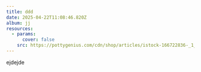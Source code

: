 ```yaml
---
title: ddd
date: 2025-04-22T11:08:46.820Z
album: jj
resources:
  - params:
      cover: false
    src: https://pottygenius.com/cdn/shop/articles/istock-166722836-_1_-_converted_-1.jpg?v=1582151761
---
```

e﻿jdejde